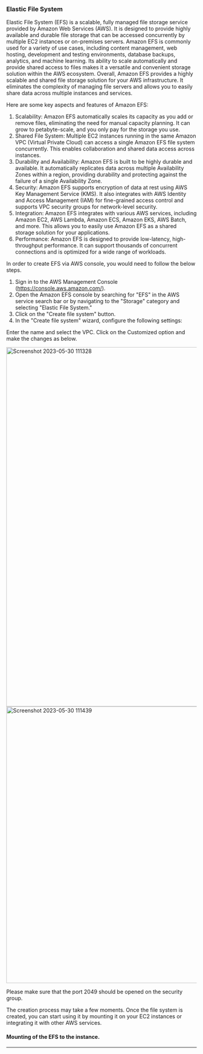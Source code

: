 ### Elastic File System

Elastic File System (EFS) is a scalable, fully managed file storage service provided by Amazon Web Services (AWS). It is designed to provide highly available and durable file storage that can be accessed concurrently by multiple EC2 instances or on-premises servers. Amazon EFS is commonly used for a variety of use cases, including content management, web hosting, development and testing environments, database backups, analytics, and machine learning. Its ability to scale automatically and provide shared access to files makes it a versatile and convenient storage solution within the AWS ecosystem. Overall, Amazon EFS provides a highly scalable and shared file storage solution for your AWS infrastructure. It eliminates the complexity of managing file servers and allows you to easily share data across multiple instances and services.

Here are some key aspects and features of Amazon EFS:

1. Scalability: Amazon EFS automatically scales its capacity as you add or remove files, eliminating the need for manual capacity planning. It can grow to petabyte-scale, and you only pay for the storage you use.
2. Shared File System: Multiple EC2 instances running in the same Amazon VPC (Virtual Private Cloud) can access a single Amazon EFS file system concurrently. This enables collaboration and shared data access across instances.
3. Durability and Availability: Amazon EFS is built to be highly durable and available. It automatically replicates data across multiple Availability Zones within a region, providing durability and protecting against the failure of a single Availability Zone.
4. Security: Amazon EFS supports encryption of data at rest using AWS Key Management Service (KMS). It also integrates with AWS Identity and Access Management (IAM) for fine-grained access control and supports VPC security groups for network-level security.
5. Integration: Amazon EFS integrates with various AWS services, including Amazon EC2, AWS Lambda, Amazon ECS, Amazon EKS, AWS Batch, and more. This allows you to easily use Amazon EFS as a shared storage solution for your applications.
6. Performance: Amazon EFS is designed to provide low-latency, high-throughput performance. It can support thousands of concurrent connections and is optimized for a wide range of workloads.


In order to create EFS via AWS console, you would need to follow the below steps.

1. Sign in to the AWS Management Console (https://console.aws.amazon.com/).
2. Open the Amazon EFS console by searching for "EFS" in the AWS service search bar or by navigating to the "Storage" category and selecting "Elastic File System."
3. Click on the "Create file system" button.
4. In the "Create file system" wizard, configure the following settings:

Enter the name and select the VPC. Click on the Customized option and make the changes as below.

<img width="948" alt="Screenshot 2023-05-30 111328" src="https://github.com/arshadrebin/efs/assets/116037443/a7a526e0-6fff-46f2-8de8-8b0513880566">
   
<img width="730" alt="Screenshot 2023-05-30 111439" src="https://github.com/arshadrebin/efs/assets/116037443/d2196477-730b-40f2-a6ad-95cbc517e20e">

Please make sure that the port 2049 should be opened on the security group.

The creation process may take a few moments. Once the file system is created, you can start using it by mounting it on your EC2 instances or integrating it with other AWS services.

#### Mounting of the EFS to the instance.
---





